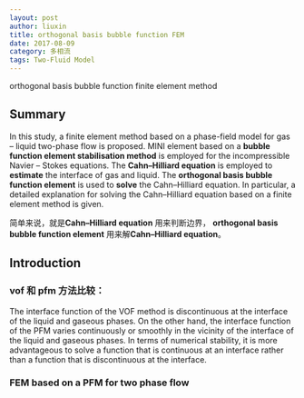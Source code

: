 ```yaml
---
layout: post
author: liuxin
title: orthogonal basis bubble function FEM  
date: 2017-08-09
category: 多相流
tags: Two-Fluid Model
---
```


orthogonal basis bubble function finite element method 

## Summary
In this study, a finite element method based on a phase-field model for gas – liquid two-phase flow is proposed. MINI element based on a **bubble function element stabilisation method** is employed for the incompressible Navier – Stokes equations. The **Cahn–Hilliard equation** is employed to **estimate** the interface of gas and liquid. The **orthogonal basis bubble function element** is used to **solve** the Cahn–Hilliard equation. In particular, a detailed explanation for solving the Cahn–Hilliard equation based on a finite element method is given. 

简单来说，就是**Cahn–Hilliard equation** 用来判断边界， **orthogonal basis bubble function element** 用来解**Cahn–Hilliard equation**。

## Introduction
### vof 和 pfm 方法比较：
The interface function of the VOF method is discontinuous at the interface of the liquid and gaseous phases. On the other hand, the interface function of the PFM varies continuously or smoothly in the vicinity of the interface of the liquid and gaseous phases. In terms of numerical stability, it is more advantageous to solve a function that is continuous at an interface rather than a function that is discontinuous at the interface.
### FEM based on a PFM for two phase flow
